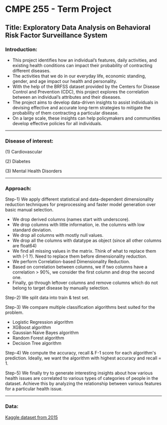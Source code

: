 # CMPE 255 - Term Project 
## Title: Exploratory Data Analysis on Behavioral Risk Factor Surveillance System 

### Introduction:
- This project identifies how an individual’s features, daily activities, and existing health conditions can impact their probability of contracting different diseases. 
- The activities that we do in our everyday life, economic standing, gender, and age impact our health and personality. 
- With the help of the BRFSS dataset provided by the Centers for Disease Control and Prevention (CDC), this project explores the correlation between an individual’s attributes and their diseases. 
- The project aims to develop data-driven insights to assist individuals in devising effective and accurate long-term strategies to mitigate the probability of them contracting a particular disease. 
- On a large scale, these insights can help policymakers and communities develop effective policies for all individuals. 

---------------------------------

### Disease of interest:
(1) Cardiovascular

(2) Diabetes

(3) Mental Health Disorders

---------------------------------

### Approach:

Step-1) We apply different statistical and data-dependent dimensionality reduction techniques for preprocessing and faster model generation over basic manual selection.
  - We drop derived columns (names start with underscore).
  - We drop columns with little information, ie. the columns with low standard deviation.
  - We drop all columns with mostly null values.
  - We drop all the columns with datatype as object (since all other columns are float64)
  - We find all missing values in the matrix. Think of what to replace them with (-1 ?). Need to replace them before dimensionality reduction.
  - We perform Correlation-based Dimensionality Reduction.
  - Based on correlation between columns, we if two columns have a correlation > 90%, we consider the first column and drop the second one.
  - Finally, go through leftover columns and remove columns which do not belong to target disease by manually selection.
  
Step-2) We split data into train & test set.

Step-3) We compare multiple classification algorithms best suited for the problem. 
  - Logistic Regression algorithm
  - XGBoost algorithm
  - Gaussian Naive Bayes algorithm
  - Random Forest algorithm
  - Decision Tree algorithm

Step-4) We compute the accuracy, recall & F-1 score for each algorithm's prediction. Ideally, we want the algorithm with highest accuracy and recall = 1.

Step-5) We finally try to generate interesting insights about how various health issues are correlated to various types of categories of people in the dataset. Achieve this by analyzing the relationship between various features for a particular health issue.

---------------------------------

### Data:

[Kaggle dataset from 2015](https://www.kaggle.com/cdc/behavioral-risk-factor-surveillance-system)
